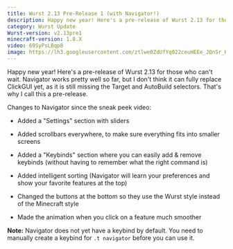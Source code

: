 ```yaml
---
title: Wurst 2.13 Pre-Release 1 (with Navigator!)
description: Happy new year! Here's a pre-release of Wurst 2.13 for those who can't wait.
category: Wurst Update
Wurst-version: v2.13pre1
minecraft-version: 1.8.X
video: 69SyPsLBqp8
image: https://lh3.googleusercontent.com/ztlwe0ZdUfYq022ceuHEEe_JQnSr_KKwrgi1PS_Kj6Qae1MeQe82pAHHEoxsJcQC5WCEtX5aJ6N3twFvXDEOXDJ_p9C76_HTcjBJXgnEGLxUmlpXJ8YZwthjpmWv1jL2g2zVyBbECqNUyoHStUY7BU51xfvUbHjTdzUsYhN3AgsWVtqHKBTSHi9glFs1iBJfTABj_AfHol6FJ9q5w79ePg8Xk6tTPN8eerhkMo-ig2nQFqSD9jDEd-HDlX42Bfb19p-WExhZOOLEW91PaCCk56wrjipfULu3wF6kl2eWKmnGRxoGGxFa9DudRaKRcpcjOrdprSPY9vzyhiUipIz5XhBLlKqkMT5lL6a9GtLi1JvR3gdRGs23SXLu19WYey1eQSCbc7Z2X2USS25Ic_mj3O3UdCQKzambEBtvqPY7kWVi1kz4HqcUbp4WxRXu0cE8aIactRoJrVPVoqLnwEVP2nWl2Uf_ZNOct4gl_6BTP7uYDSHyfhSdUgOtoovBiQaBKBoeAad9jQvP99wqf3-bWfwC7JQ0ho7QG1HGgPJzDD6MTKryphbBKIU975K1SRWr3SbNCrhFwKfO_3dm6HR9SsxJ3XQKIlpZX9idM_sNWLJ-6q6M=w1280-h720-no
---
```

Happy new year! Here's a pre-release of Wurst 2.13 for those who can't wait. Navigator works pretty well so far, but I don't think it can fully replace ClickGUI yet, as it is still missing the Target and AutoBuild selectors. That's why I call this a pre-release.

Changes to Navigator since the sneak peek video:

- Added a "Settings" section with sliders

- Added scrollbars everywhere, to make sure everything fits into smaller screens

- Added a "Keybinds" section where you can easily add & remove keybinds (without having to remember what the right command is)

- Added intelligent sorting (Navigator will learn your preferences and show your favorite features at the top)

- Changed the buttons at the bottom so they use the Wurst style instead of the Minecraft style

- Made the animation when you click on a feature much smoother

**Note:** Navigator does not yet have a keybind by default. You need to manually create a keybind for `.t navigator` before you can use it.

